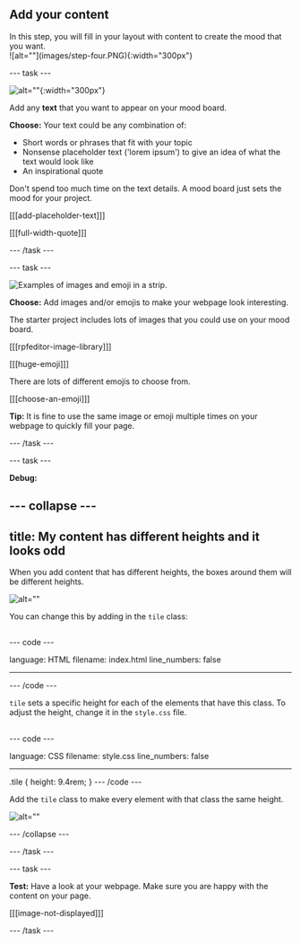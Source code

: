 ## Add your content

<div style="display: flex; flex-wrap: wrap">
<div style="flex-basis: 200px; flex-grow: 1; margin-right: 15px;">
In this step, you will fill in your layout with content to create the mood that you want. 
</div>
<div>
![alt=""](images/step-four.PNG){:width="300px"}
</div>
</div>

--- task ---

![alt=""](images/text-examples.png){:width="300px"}

Add any **text** that you want to appear on your mood board.

**Choose:** Your text could be any combination of:

- Short words or phrases that fit with your topic
- Nonsense placeholder text ('lorem ipsum') to give an idea of what the text would look like
- An inspirational quote

Don't spend too much time on the text details. A mood board just sets the mood for your project.

[[[add-placeholder-text]]]

[[[full-width-quote]]]

--- /task ---

--- task ---

![Examples of images and emoji in a strip.](images/image-emoji-strip.png)

**Choose:** Add images and/or emojis to make your webpage look interesting.

The starter project includes lots of images that you could use on your mood board.

[[[rpfeditor-image-library]]]

[[[huge-emoji]]]

There are lots of different emojis to choose from.

[[[choose-an-emoji]]]

**Tip:** It is fine to use the same image or emoji multiple times on your webpage to quickly fill your page.

--- /task ---

--- task ---

**Debug:**

--- collapse ---
---
title: My content has different heights and it looks odd
---

When you add content that has different heights, the boxes around them will be different heights.

![alt=""](images/different-heights.png)

You can change this by adding in the `tile` class:

##
--- code ---

language: HTML
filename: index.html
line_numbers: false

---

<div class="tile">
--- /code ---

`tile` sets a specific height for each of the elements that have this class. To adjust the height, change it in the `style.css` file.

##
--- code ---

language: CSS
filename: style.css
line_numbers: false

---

.tile {
height: 9.4rem;
}
--- /code ---

Add the `tile` class to make every element with that class the same height.

![alt=""](images/same-height.png)

--- /collapse ---

--- /task ---

--- task ---

**Test:** Have a look at your webpage. Make sure you are happy with the content on your page.

[[[image-not-displayed]]]

--- /task ---
